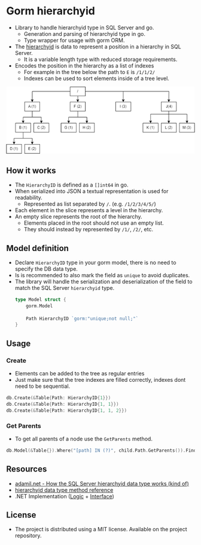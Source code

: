# Gorm hierarchyid
 - Library to handle hierarchyid type in SQL Server and go.
   - Generation and parsing of hierarchyid type in go.
   - Type wrapper for usage with gorm ORM.
 - The [hierarchyid](https://learn.microsoft.com/en-us/sql/relational-databases/hierarchical-data-sql-server?view=sql-server-ver16) is data to represent a position in a hierarchy in SQL Server.
   - It is a variable length type with reduced storage requirements.
 - Encodes the position in the hierarchy as a list of indexes
   - For example in the tree below the path to `E` is `/1/1/2/`
   - Indexes can be used to sort elements inside of a tree level.
 
<img src="./readme/tree.png" width="600"/>

## How it works
 - The `HierarchyID` is defined as a `[]int64` in go.
 - When serialized into JSON a textual representation is used for readability.
   - Represented as list separated by `/`. (e.g. `/1/2/3/4/5/`)
 - Each element in the slice represents a level in the hierarchy.
 - An empty slice represents the root of the hierarchy.
   - Elements placed in the root should not use an empty list.
   - They should instead by represented by `/1/`, `/2/`, etc.

## Model definition
 - Declare `HierarchyID` type in your gorm model, there is no need to specify the DB data type.
 - Is is recommended to also mark the field as `unique` to avoid duplicates.
 - The library will handle the serialization and deserialization of the field to match the SQL Server `hierarchyid` type.
    ```go
    type Model struct {
        gorm.Model

        Path HierarchyID `gorm:"unique;not null;"`
    }
    ```

## Usage
### Create
 - Elements can be added to the tree as regular entries
 - Just make sure that the tree indexes are filled correctly, indexes dont need to be sequential.
  ```go
  db.Create(&Table{Path: HierarchyID{1}})
  db.Create(&Table{Path: HierarchyID{1, 1}})
  db.Create(&Table{Path: HierarchyID{1, 1, 2}})
  ```

### Get Parents
 - To get all parents of a node use the `GetParents` method.
  ```go
  db.Model(&Table{}).Where("[path] IN (?)", child.Path.GetParents()).Find(&parents)
  ```



## Resources
 - [adamil.net - How the SQL Server hierarchyid data type works (kind of)](http://www.adammil.net/blog/v100_how_the_SQL_Server_hierarchyid_data_type_works_kind_of_.html)
 - [hierarchyid data type method reference](https://learn.microsoft.com/en-us/sql/t-sql/data-types/hierarchyid-data-type-method-reference?view=sql-server-ver16&redirectedfrom=MSDN)
  - .NET Implementation ([Logic](https://github.com/dotMorten/Microsoft.SqlServer.Types/tree/main/src/Microsoft.SqlServer.Types/SqlHierarchy) + [Interface](https://github.com/dotMorten/Microsoft.SqlServer.Types/blob/main/src/Microsoft.SqlServer.Types/SqlHierarchyId.cs))

## License
 - The project is distributed using a MIT license. Available on the project repository.
